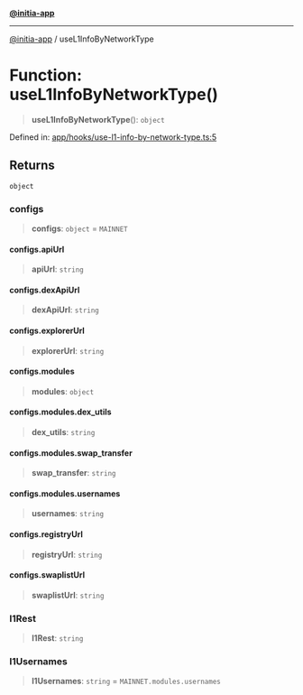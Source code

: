 [**@initia-app**](../hooks.md)

***

[@initia-app](../hooks.md) / useL1InfoByNetworkType

# Function: useL1InfoByNetworkType()

> **useL1InfoByNetworkType**(): `object`

Defined in: [app/hooks/use-l1-info-by-network-type.ts:5](https://github.com/hanwong/app-v2/blob/81e68e88090ddc2ab26b9b4b48b4c48725303c75/app/hooks/use-l1-info-by-network-type.ts#L5)

## Returns

`object`

### configs

> **configs**: `object` = `MAINNET`

#### configs.apiUrl

> **apiUrl**: `string`

#### configs.dexApiUrl

> **dexApiUrl**: `string`

#### configs.explorerUrl

> **explorerUrl**: `string`

#### configs.modules

> **modules**: `object`

#### configs.modules.dex\_utils

> **dex\_utils**: `string`

#### configs.modules.swap\_transfer

> **swap\_transfer**: `string`

#### configs.modules.usernames

> **usernames**: `string`

#### configs.registryUrl

> **registryUrl**: `string`

#### configs.swaplistUrl

> **swaplistUrl**: `string`

### l1Rest

> **l1Rest**: `string`

### l1Usernames

> **l1Usernames**: `string` = `MAINNET.modules.usernames`
